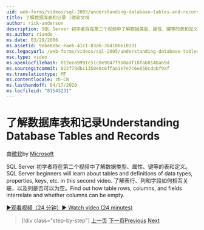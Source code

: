 ```yaml
---
uid: web-forms/videos/sql-2005/understanding-database-tables-and-records
title: 了解数据库表和记录 |微软文档
author: rick-anderson
description: SQL Server 初学者将在第二个视频中了解数据类型、属性、键等的表和定义。 了解表行、列、...
ms.author: riande
ms.date: 03/29/2006
ms.assetid: 9ebe8ebc-eae6-41c1-83a6-38410b610331
msc.legacyurl: /web-forms/videos/sql-2005/understanding-database-tables-and-records
msc.type: video
ms.openlocfilehash: 012eea9991c51c0e9047f9b8adf18fab014bab9d
ms.sourcegitcommit: 022f79dbc1350e0c6ffaa1e7e7c6e850cdabf9af
ms.translationtype: MT
ms.contentlocale: zh-CN
ms.lasthandoff: 04/17/2020
ms.locfileid: "81543231"
---
```

# <a name="understanding-database-tables-and-records"></a><span data-ttu-id="353b4-104">了解数据库表和记录</span><span class="sxs-lookup"><span data-stu-id="353b4-104">Understanding Database Tables and Records</span></span>

<span data-ttu-id="353b4-105">由[微软](https://github.com/microsoft)</span><span class="sxs-lookup"><span data-stu-id="353b4-105">by [Microsoft](https://github.com/microsoft)</span></span>

<span data-ttu-id="353b4-106">SQL Server 初学者将在第二个视频中了解数据类型、属性、键等的表和定义。</span><span class="sxs-lookup"><span data-stu-id="353b4-106">SQL Server beginners will learn about tables and definitions of data types, properties, keys, etc. in this second video.</span></span> <span data-ttu-id="353b4-107">了解表行、列和字段如何相互关联，以及列是否可以为空。</span><span class="sxs-lookup"><span data-stu-id="353b4-107">Find out how table rows, columns, and fields interrelate and whether columns can be empty.</span></span>

[<span data-ttu-id="353b4-108">&#9654;观看视频（24 分钟）</span><span class="sxs-lookup"><span data-stu-id="353b4-108">&#9654; Watch video (24 minutes)</span></span>](https://channel9.msdn.com/Blogs/ASP-NET-Site-Videos/understanding-database-tables-and-records)

> [!div class="step-by-step"]
> <span data-ttu-id="353b4-109">[上一页](what-is-a-database.md)
> [下一页](more-about-column-data-types-and-other-properties.md)</span><span class="sxs-lookup"><span data-stu-id="353b4-109">[Previous](what-is-a-database.md)
[Next](more-about-column-data-types-and-other-properties.md)</span></span>
